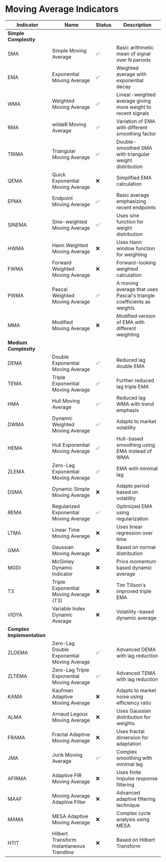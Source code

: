 # Moving Average Indicators

| Indicator | Name | Status | Description |
|-----------|------|--------|-------------|
| **Simple Complexity** |||
| SMA | Simple Moving Average | ✅ | Basic arithmetic mean of signal over N periods |
| EMA | Exponential Moving Average | ✅ | Weighted average with exponential decay |
| WMA | Weighted Moving Average | ✅ | Linear-weighted average giving more weight to recent signals |
| RMA | wildeR Moving Average | ✅ | Variation of EMA with different smoothing factor |
| TRIMA | Triangular Moving Average | ✅ | Double-smoothed SMA with triangular weight distribution |
| QEMA | Quick Exponential Moving Average | ❌ | Simplified EMA calculation |
| EPMA | Endpoint Moving Average | ✅ | Basic average emphasizing recent endpoints |
| SINEMA | Sine-weighted Moving Average | ✅ | Uses sine function for weight distribution |
| HWMA | Hann Weighted Moving Average | ❌ | Uses Hann window function for weighting |
| FWMA | Forward Weighted Moving Average | ❌ | Forward-looking weighted calculation |
| PWMA | Pascal Weighted Moving Average | ✅ | A moving average that uses Pascal's triangle coefficients as weights |
| MMA | Modified Moving Average | ❌ | Modified version of EMA with different weighting |
| **Medium Complexity** |||
| DEMA | Double Exponential Moving Average | ✅ | Reduced lag double EMA |
| TEMA | Triple Exponential Moving Average | ✅ | Further reduced lag triple EMA |
| HMA | Hull Moving Average | ✅ | Reduced lag WMA with trend emphasis |
| DWMA | Dynamic Weighted Moving Average | ✅ | Adapts to market volatility |
| HEMA | Hull Exponential Moving Average | ✅ | Hull-based smoothing using EMA instead of WMA |
| ZLEMA | Zero-Lag Exponential Moving Average | ✅ | EMA with minimal lag |
| DSMA | Dynamic Simple Moving Average | ❌ | Adapts period based on volatility |
| REMA | Regularized Exponential Moving Average | ✅ | Optimized EMA using regularization |
| LTMA | Linear Time Moving Average | ❌ | Uses linear regression over time |
| GMA | Gaussian Moving Average | ❌ | Based on normal distribution |
| MGDI | McGinley Dynamic Indicator | ❌ | Price momentum based dynamic average |
| T3 | Triple Exponential Moving Average (T3) | ❌ | Tim Tillson's improved triple EMA |
| VIDYA | Variable Index Dynamic Average | ❌ | Volatility-based dynamic average |
| **Complex Implementation** |||
| ZLDEMA | Zero-Lag Double Exponential Moving Average | ✅ | Advanced DEMA with lag reduction |
| ZLTEMA | Zero-Lag Triple Exponential Moving Average | ✅ | Advanced TEMA with lag reduction |
| KAMA | Kaufman Adaptive Moving Average | ❌ | Adapts to market noise using efficiency ratio |
| ALMA | Arnaud Legoux Moving Average | ❌ | Uses Gaussian distribution for weights |
| FRAMA | Fractal Adaptive Moving Average | ❌ | Uses fractal dimension for adaptation |
| JMA | Jurik Moving Average | ✅ | Complex smoothing with minimal lag |
| AFIRMA | Adaptive FIR Moving Average | ❌ | Uses finite impulse response filtering |
| MAAF | Moving Average Adaptive Filter | ❌ | Advanced adaptive filtering technique |
| MAMA | MESA Adaptive Moving Average | ❌ | Complex cycle analysis using MESA |
| HTIT | Hilbert Transform Instantaneous Trendline | ❌ | Based on Hilbert Transform |
